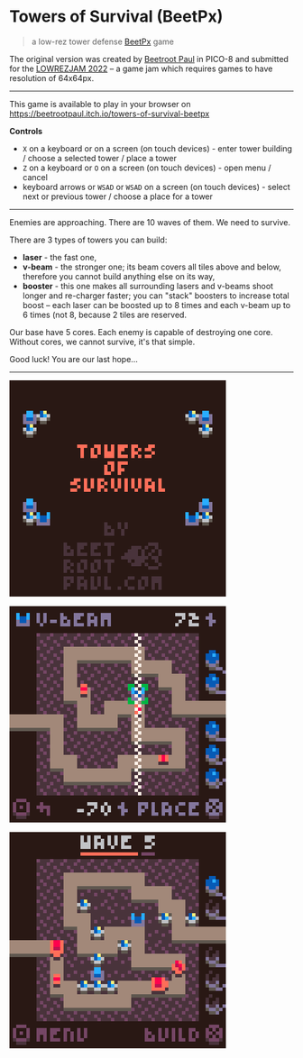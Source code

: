 # Towers of Survival (BeetPx)

> a low-rez tower defense [BeetPx](https://github.com/beetrootpaul/beetpx) game

The original version was created by [Beetroot Paul](https://beetrootpaul.com) in PICO-8 and submitted for the [LOWREZJAM 2022](https://itch.io/jam/lowrezjam-2022) – a game jam which requires games
to have resolution of 64x64px.

---

This game is available to play in your browser
on https://beetrootpaul.itch.io/towers-of-survival-beetpx

**Controls**

- `X` on a keyboard or on a screen (on touch devices) - enter tower building / choose
  a selected tower / place a tower
- `Z` on a keyboard or `O` on a screen (on touch devices) - open menu / cancel
- keyboard arrows or `WSAD` or `WSAD` on a screen (on touch devices) - select next or previous tower / choose a place for a tower

---

Enemies are approaching. There are 10 waves of them. We need to survive.

There are 3 types of towers you can build:

- **laser** - the fast one,
- **v-beam** - the stronger one; its beam covers all tiles above and below,
  therefore you cannot build anything else on its way,
- **booster** - this one makes all surrounding lasers and v-beams shoot longer
  and re-charger faster; you can "stack" boosters to increase total boost – each
  laser can be boosted up to 8 times and each v-beam up to 6 times (not 8,
  because 2 tiles are reserved.

Our base have 5 cores. Each enemy is capable of destroying one core. Without
cores, we cannot survive, it's that simple.

Good luck! You are our last hope…

---

![](./screenshots/2022-08-12_title.png)

![](./screenshots/2022-08-12_placement.png)

![](./screenshots/2022-08-12_wave.png)
